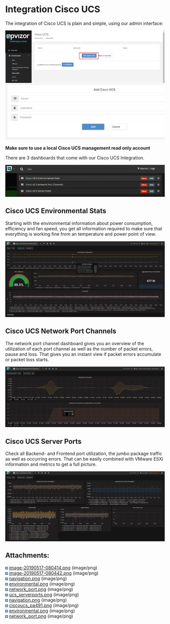 # Integration Cisco UCS

The integration of Cisco UCS is plain and simple, using our admin
interface:

![](attachments/900595713/900661258.png)![](attachments/900595713/900661267.png)

**Make sure to use a local Cisco UCS management read only account**

There are 3 dashboards that come with our Cisco UCS Integration.

![](attachments/900595713/900595725.png?width=680)

## Cisco UCS Environmental Stats

Starting with the environmental information about power consumption,
efficiency and fan speed, you get all information required to make sure
that everything is working fine from an temperature and power point of
view.

![](attachments/900595713/900595731.png?width=680)

## Cisco UCS Network Port Channels

The network port channel dashboard gives you an overview of the
utilization of each port channel as well as the number of packet errors,
pause and loss. That gives you an instant view if packet errors
accumulate or packet loss starts.

![](attachments/900595713/900595737.png?width=680)

## Cisco UCS Server Ports

Check all Backend- and Frontend port utilization, the jumbo package
traffic as well as occurring errors. That can be easily combined with
VMware ESXi information and metrics to get a full picture.

![](attachments/900595713/900562972.png?width=680)

<div class="pageSectionHeader">

## Attachments:

</div>

<div class="greybox" data-align="left">

![](images/icons/bullet_blue.gif)
[image-20190517-080414.png](attachments/900595713/900661258.png)
(image/png)  
![](images/icons/bullet_blue.gif)
[image-20190517-080442.png](attachments/900595713/900661267.png)
(image/png)  
![](images/icons/bullet_blue.gif)
[navigation.png](attachments/900595713/900595772.png) (image/png)  
![](images/icons/bullet_blue.gif)
[environmental.png](attachments/900595713/900661289.png) (image/png)  
![](images/icons/bullet_blue.gif)
[network\_port.png](attachments/900595713/900628489.png) (image/png)  
![](images/icons/bullet_blue.gif)
[ucs\_serverports.png](attachments/900595713/900595743.png)
(image/png)  
![](images/icons/bullet_blue.gif)
[navigation.png](attachments/900595713/900595725.png) (image/png)  
![](images/icons/bullet_blue.gif)
[ciscoucs\_pa491.png](attachments/900595713/900562972.png) (image/png)  
![](images/icons/bullet_blue.gif)
[environmental.png](attachments/900595713/900595731.png) (image/png)  
![](images/icons/bullet_blue.gif)
[network\_port.png](attachments/900595713/900595737.png) (image/png)  

</div>

